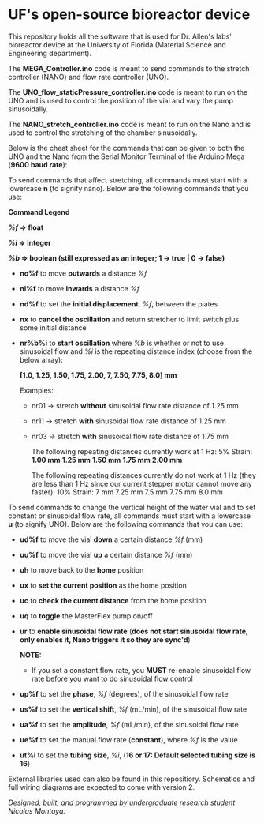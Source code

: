 # UF's open-source bioreactor device

This repository holds all the software that is used for Dr. Allen's labs' bioreactor device at the University of Florida (Material Science and Engineering department).

The **MEGA_Controller.ino** code is meant to send commands to the stretch controller (NANO) and flow rate controller (UNO).

The **UNO_flow_staticPressure_controller.ino** code is meant to run on the UNO and is used to control the position of the vial and vary the pump sinusoidally.

The **NANO_stretch_controller.ino** code is meant to run on the Nano and is used to control the stretching of the chamber sinusoidally.

Below is the cheat sheet for the commands that can be given to both the UNO and the Nano from the Serial Monitor Terminal of the Arduino Mega (**9600 baud rate**):

To send commands that affect stretching, all commands must start with a lowercase **n** (to signify nano).
Below are the following commands that you use:

**Command Legend**

**_%f_ => float**

**_%i_ => integer**

**_%b_ => boolean (still expressed as an integer; 1 -> true | 0 -> false)**

- **no%f** to move **outwards** a distance _%f_
- **ni%f** to move **inwards** a distance _%f_
- **nd%f** to set the **initial displacement**, _%f_, between the plates
- **nx** to **cancel the oscillation** and return stretcher to limit switch plus some initial distance
- **nr%b%i** to **start oscillation** where _%b_ is whether or not to use sinusoidal flow and _%i_ is the repeating distance index (choose from the below array):

  **[1.0, 1.25, 1.50, 1.75, 2.00, 7, 7.50, 7.75, 8.0] mm**

  Examples:

  - nr01 -> stretch **without** sinusoidal flow rate distance of 1.25 mm
  - nr11 -> stretch **with** sinusoidal flow rate distance of 1.25 mm
  - nr03 -> stretch **with** sinusoidal flow rate distance of 1.75 mm

    The following repeating distances currently work at 1 Hz:
    5% Strain:
    **1.00 mm**
    **1.25 mm**
    **1.50 mm**
    **1.75 mm**
    **2.00 mm**

    The following repeating distances currently do not work at 1 Hz (they are less than 1 Hz since our current stepper motor cannot move any faster):
    10% Strain:
    7 mm
    7.25 mm
    7.5 mm
    7.75 mm
    8.0 mm

To send commands to change the vertical height of the water vial and to set constant or sinusoidal flow rate, all commands must start with a lowercase **u** (to signify UNO).
Below are the following commands that you can use:

- **ud%f** to move the vial **down** a certain distance _%f_ (mm)
- **uu%f** to move the vial **up** a certain distance _%f_ (mm)
- **uh** to move back to the **home** position
- **ux** to **set the current position** as the home position
- **uc** to **check the current distance** from the home position
- **uq** to **toggle** the MasterFlex pump on/off
- **ur** to **enable sinusoidal flow rate** (**does not start sinusoidal flow rate, only enables it, Nano triggers it so they are sync'd**)

  **NOTE:**

  - If you set a constant flow rate, you **MUST** re-enable sinusoidal flow rate before you want to do sinusoidal flow control

- **up%f** to set the **phase**, _%f_ (degrees), of the sinusoidal flow rate
- **us%f** to set the **vertical shift**, _%f_ (mL/min), of the sinusoidal flow rate
- **ua%f** to set the **amplitude**, _%f_ (mL/min), of the sinusoidal flow rate
- **ue%f** to set the manual flow rate (**constant**), where _%f_ is the value
- **ut%i** to set the **tubing size**, _%i_, (**16 or 17: Default selected tubing size is 16**)

External libraries used can also be found in this repositiory.
Schematics and full wiring diagrams are expected to come with version 2.

_Designed, built, and programmed by undergraduate research student Nicolas Montoya._
